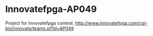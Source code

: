 # Innovatefpga-AP049
Project for Innovatefpga contest.
http://www.innovatefpga.com/cgi-bin/innovate/teams.pl?Id=AP049
